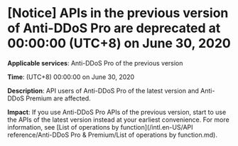 # \[Notice\] APIs in the previous version of Anti-DDoS Pro are deprecated at 00:00:00 \(UTC+8\) on June 30, 2020

**Applicable services**: Anti-DDoS Pro of the previous version

**Time**: \(UTC+8\) 00:00:00 on June 30, 2020

**Description**: API users of Anti-DDoS Pro of the latest version and Anti-DDoS Premium are affected.

**Impact**: If you use Anti-DDoS Pro APIs of the previous version, start to use the APIs of the latest version instead at your earliest convenience. For more information, see [List of operations by function](/intl.en-US/API reference/Anti-DDoS Pro & Premium/List of operations by function.md).

